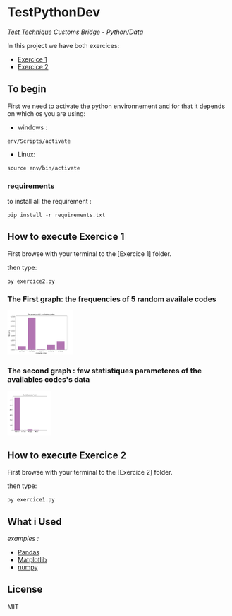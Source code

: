 # TestPythonDev

_[Test Technique](Exercices_Python_dev_data_2022.pdf) Customs Bridge - Python/Data_

In this project we have both exercices:
 
 * [Exercice 1](./src/exercice1/exercice1.py)
 * [Exercice 2](./src/exercice2/exercice2.py)


## To begin

First we need to activate the python environnement and for that it depends on which os you are using:

- windows :
```
env/Scripts/activate
```

- Linux:
```
source env/bin/activate
```

### requirements

to install all the requirement :

```
pip install -r requirements.txt
```

## How to execute Exercice 1
First browse with your terminal to the [Exercice 1] folder.

then type: 
```
py exercice2.py
```

### The First graph: the frequencies of 5 random availale codes

<img src="/src\exercice2\images\frequency.png" alt="graph 1" style="height: 100px; width:150px;"/>


### The second graph : few statistiques parameteres of the availables codes's data

<img src="/src\exercice2\images\statistiques.png" alt="graph 2" style="height: 100px; width:100px;"/>


## How to execute Exercice 2
First browse with your terminal to the [Exercice 2] folder.

then type: 
```
py exercice1.py
```

## What i Used


_examples :_
* [Pandas](https://pandas.pydata.org/) 
* [Matplotlib](https://matplotlib.org/) 
* [numpy](https://numpy.org/)




## License

MIT

